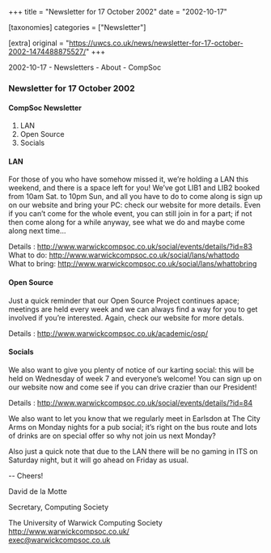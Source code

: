+++
title = "Newsletter for 17 October 2002"
date = "2002-10-17"

[taxonomies]
categories = ["Newsletter"]

[extra]
original = "https://uwcs.co.uk/news/newsletter-for-17-october-2002-1474488875527/"
+++

2002-10-17 - Newsletters - About - CompSoc

### Newsletter for 17 October 2002

#### CompSoc Newsletter

1.  LAN
2.  Open Source
3.  Socials

#### LAN

For those of you who have somehow missed it, we’re holding a LAN this weekend, and there is a space left for you\! We’ve got LIB1 and LIB2 booked from 10am Sat. to 10pm Sun, and all you have to do to come along is sign up on our website and bring your PC: check our website for more details. Even if you can’t come for the whole event, you can still join in for a part; if not then come along for a while anyway, see what we do and maybe come along next time…

Details : <http://www.warwickcompsoc.co.uk/social/events/details/?id=83>  
What to do: <http://www.warwickcompsoc.co.uk/social/lans/whattodo>  
What to bring: <http://www.warwickcompsoc.co.uk/social/lans/whattobring>

#### Open Source

Just a quick reminder that our Open Source Project continues apace; meetings are held every week and we can always find a way for you to get involved if you’re interested. Again, check our website for more detals.

Details : <http://www.warwickcompsoc.co.uk/academic/osp/>

#### Socials

We also want to give you plenty of notice of our karting social: this will be held on Wednesday of week 7 and everyone’s welcome\! You can sign up on our website now and come see if you can drive crazier than our President\!

Details : <http://www.warwickcompsoc.co.uk/social/events/details/?id=84>

We also want to let you know that we regularly meet in Earlsdon at The City Arms on Monday nights for a pub social; it’s right on the bus route and lots of drinks are on special offer so why not join us next Monday?

Also just a quick note that due to the LAN there will be no gaming in ITS on Saturday night, but it will go ahead on Friday as usual.

\-- Cheers\!

David de la Motte

Secretary, Computing Society

The University of Warwick Computing Society  
http://www.warwickcompsoc.co.uk/  
exec@warwickcompsoc.co.uk
